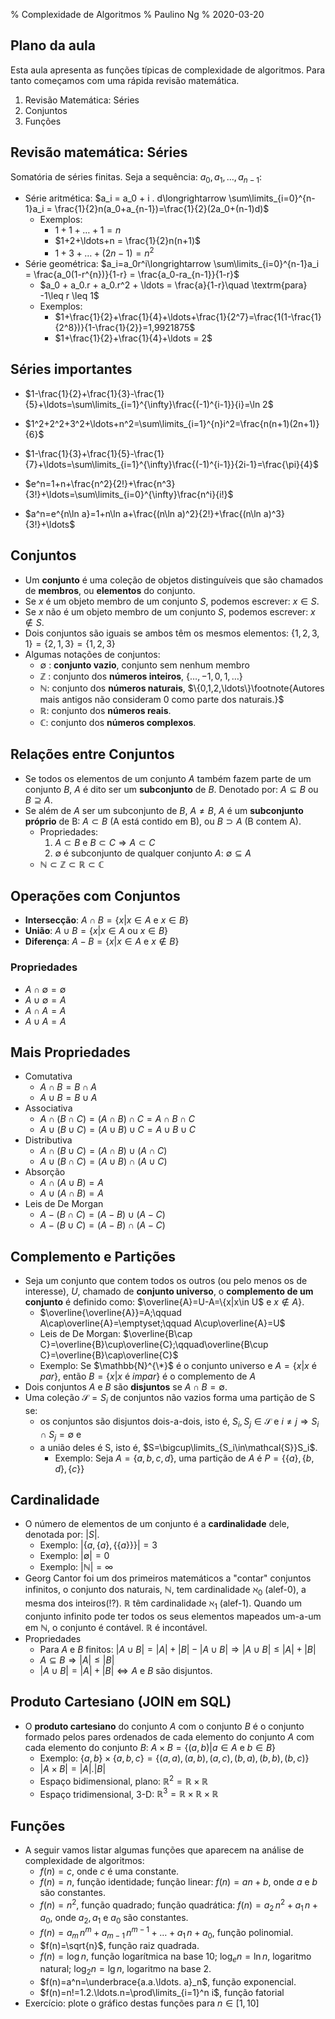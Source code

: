 % Complexidade de Algoritmos
% Paulino Ng
% 2020-03-20

## Plano da aula

Esta aula apresenta as funções típicas de complexidade de algoritmos. Para tanto começamos com uma rápida revisão matemática.

1. Revisão Matemática: Séries
2. Conjuntos
3. Funções

## Revisão matemática: Séries

Somatória de séries finitas. Seja a sequência: ${a_0, a_1, \ldots, a_{n-1}}$:

- Série aritmética: $a_i = a_0 + i . d\longrightarrow \sum\limits_{i=0}^{n-1}a_i = \frac{1}{2}n(a_0+a_{n-1})=\frac{1}{2}(2a_0+(n-1)d)$
  - Exemplos:
    + $1+1+ \ldots+1 = n$
    + $1+2+\ldots+n = \frac{1}{2}n(n+1)$
    + $1+3+\ldots+(2n-1) = n^2$
- Série geométrica: $a_i=a_0r^i\longrightarrow \sum\limits_{i=0}^{n-1}a_i = \frac{a_0(1-r^{n})}{1-r} = \frac{a_0-ra_{n-1}}{1-r}$
  - $a_0 + a_0.r + a_0.r^2 + \ldots = \frac{a}{1-r}\quad \textrm{para} -1\leq r \leq 1$
  - Exemplos:
    + $1+\frac{1}{2}+\frac{1}{4}+\ldots+\frac{1}{2^7}=\frac{1(1-\frac{1}{2^8})}{1-\frac{1}{2}}=1,9921875$
    + $1+\frac{1}{2}+\frac{1}{4}+\ldots = 2$

## Séries importantes

* $1-\frac{1}{2}+\frac{1}{3}-\frac{1}{5}+\ldots=\sum\limits_{i=1}^{\infty}\frac{(-1)^{i-1}}{i}=\ln 2$

* $1^2+2^2+3^2+\ldots+n^2=\sum\limits_{i=1}^{n}i^2=\frac{n(n+1)(2n+1)}{6}$

* $1-\frac{1}{3}+\frac{1}{5}-\frac{1}{7}+\ldots=\sum\limits_{i=1}^{\infty}\frac{(-1)^{i-1}}{2i-1}=\frac{\pi}{4}$

* $e^n=1+n+\frac{n^2}{2!}+\frac{n^3}{3!}+\ldots=\sum\limits_{i=0}^{\infty}\frac{n^i}{i!}$

* $a^n=e^{n\ln a}=1+n\ln a+\frac{(n\ln a)^2}{2!}+\frac{(n\ln a)^3}{3!}+\ldots$

## Conjuntos

* Um **conjunto** é uma coleção de objetos distinguíveis que são chamados de **membros**, ou **elementos** do conjunto.
* Se $x$ é um objeto membro de um conjunto $S$, podemos escrever: $x\in S$.
* Se $x$ não é um objeto membro de um conjunto $S$, podemos escrever: $x\notin S$.
* Dois conjuntos são iguais se ambos têm os mesmos elementos: $\{1,2,3,1\}=\{2,1,3\}=\{1,2,3\}$
* Algumas notações de conjuntos:
  - $\emptyset$ : **conjunto vazio**, conjunto sem nenhum membro
  - $\mathbb{Z}$ : conjunto dos **números inteiros**, $\{\ldots,-1,0,1,\ldots\}$
  - $\mathbb{N}$: conjunto dos **números naturais**, $\{0,1,2,\ldots\}\footnote{Autores mais antigos não consideram 0 como parte dos naturais.}$
  - $\mathbb{R}$: conjunto dos **números reais**.
  - $\mathbb{C}$: conjunto dos **números complexos**.

## Relações entre Conjuntos

* Se todos os elementos de um conjunto $A$ também fazem parte de um conjunto $B$, $A$ é dito ser um **subconjunto** de $B$. Denotado por: $A\subseteq B$  ou $B\supseteq A$.
* Se além de $A$ ser um subconjunto de $B$, $A\not=B$, $A$ é um **subconjunto próprio** de B: $A\subset B$ (A está contido em B), ou $B\supset A$ (B contem A).
  - Propriedades:
    1. $A\subset B \textrm{ e }B\subset C\Rightarrow A\subset C$
    2. $\emptyset$ é subconjunto de qualquer conjunto $A$: $\emptyset\subseteq A$
  - $\mathbb{N}\subset\mathbb{Z}\subset\mathbb{R}\subset\mathbb{C}$

## Operações com Conjuntos

* **Intersecção**: $A\cap B=\{x|x\in A\textrm{ e }x\in B\}$
* **União**: $A\cup B=\{x|x\in A\textrm{ ou }x\in B\}$
* **Diferença**: $A-B=\{x|x\in A\textrm{ e }x\notin B\}$

### Propriedades

  - $A\cap\emptyset=\emptyset$
  - $A\cup\emptyset=A$
  - $A\cap A=A$
  - $A\cup A=A$

## Mais Propriedades

* Comutativa
  - $A\cap B=B\cap A$
  - $A\cup B=B\cup A$
* Associativa
  - $A\cap (B\cap C)=(A\cap B)\cap C=A\cap B\cap C$
  - $A\cup (B\cup C)=(A\cup B)\cup C=A\cup B\cup C$
* Distributiva
  - $A\cap(B\cup C)=(A\cap B)\cup(A\cap C)$
  - $A\cup(B\cap C)=(A\cup B)\cap(A\cup C)$
* Absorção
  - $A\cap(A\cup B)=A$
  - $A\cup(A\cap B)=A$
* Leis de De Morgan
  - $A-(B\cap C)=(A-B)\cup(A-C)$
  - $A-(B\cup C)=(A-B)\cap(A-C)$

## Complemento e Partições

* Seja um conjunto que contem todos os outros (ou pelo menos os de interesse), $U$, chamado de **conjunto universo**, o **complemento de um conjunto** é definido como: $\overline{A}=U-A=\{x|x\in U$ e $x\notin A\}$.
  - $\overline{\overline{A}}=A;\qquad A\cap\overline{A}=\emptyset;\qquad A\cup\overline{A}=U$
  - Leis de De Morgan: $\overline{B\cap C}=\overline{B}\cup\overline{C};\qquad\overline{B\cup C}=\overline{B}\cap\overline{C}$
  - Exemplo: Se $\mathbb{N}^{\*}$ é o conjunto universo e $A=\{x|x\textrm{ é }par\}$, então $B=\{x|x\textrm{ é }impar\}$ é o complemento de $A$
* Dois conjuntos $A$ e $B$ são **disjuntos** se $A\cap B=\emptyset$.
* Uma coleção $\mathcal{S}={S_i}$ de conjuntos não vazios forma uma partição de S se:
  - os conjuntos são disjuntos dois-a-dois, isto é, $S_i, S_j \in\mathcal{S}$ e $i\not= j\Rightarrow S_i\cap S_j=\emptyset$ e
  - a união deles é S, isto é, $S=\bigcup\limits_{S_i\in\mathcal{S}}S_i$.
    - Exemplo: Seja $A=\{a,b,c,d\}$, uma partição de $A$ é $P=\{\{a\},\{b,d\},\{c\}\}$

## Cardinalidade

* O número de elementos de um conjunto é a **cardinalidade** dele, denotada por: $\left| S\right|$.
  - Exemplo: $\left|\{a,\{a\},\{\{a\}\}\}\right|=3$
  - Exemplo: $\left|\emptyset\right|=0$
  - Exemplo: $\left|\mathbb{N}\right|=\infty$
* Georg Cantor foi um dos primeiros matemáticos a "contar" conjuntos infinitos, o conjunto dos naturais, $\mathbb{N}$, tem cardinalidade $\aleph_0$ (alef-0), a mesma dos inteiros(!?). $\mathbb{R}$ têm cardinalidade $\aleph_1$ (alef-1). Quando um conjunto infinito pode ter todos os seus elementos mapeados um-a-um em $\mathbb{N}$, o conjunto é contável. $\mathbb{R}$ é incontável.
* Propriedades
  - Para $A$ e $B$ finitos: $|A\cup B|=|A|+|B|-|A\cup B|\Rightarrow |A\cup B|\leq|A|+|B|$
  - $A\subseteq B\Rightarrow |A|\leq|B|$
  - $|A\cup B|=|A|+|B|\Leftrightarrow A\textrm{ e }B\textrm{ são disjuntos}$.

<!--
* Nomenclatura em inglês: um conjunto com $n$ elementos é chamado de *n-set*. Um conjunto *1-set* é chamado de singleton, conjunto com um elemento. Um subconjunto com $k$ elementos é chamado de *k-subset*.
-->

## Produto Cartesiano (JOIN em SQL)
* O **produto cartesiano** do conjunto $A$ com o conjunto $B$ é o conjunto formado pelos pares ordenados de cada elemento do conjunto $A$ com cada elemento do conjunto $B$: $A\times B=\{(a,b)|a\in A\textrm{ e }b\in B\}$
  - Exemplo: $\{a,b\}\times\{a,b,c\}=\{(a,a),(a,b),(a,c),(b,a),(b,b),(b,c)\}$
  - $|A\times B|=|A|.|B|$
  - Espaço bidimensional, plano: $\mathbb{R}^2=\mathbb{R}\times\mathbb{R}$
  - Espaço tridimensional, 3-D: $\mathbb{R}^3=\mathbb{R}\times\mathbb{R}\times\mathbb{R}$

## Funções
* A seguir vamos listar algumas funções que aparecem na análise de complexidade de algoritmos:
  - $f(n)=c$, onde $c$ é uma constante.
  - $f(n)=n$, função identidade; função linear: $f(n)=an+b$, onde $a$ e $b$ são constantes.
  - $f(n)=n^2$, função quadrado; função quadrática: $f(n)=a_2\,n^2+a_1\,n+a_0$, onde $a_2, a_1$ e $a_0$ são constantes.
  - $f(n)=a_m\,n^m+a_{m-1}\,n^{m-1}+\ldots+a_1\,n+a_0$, função polinomial.
  - $f(n)=\sqrt{n}$, função raiz quadrada.
  - $f(n)=\log n$, função logarítmica na base 10; $\log_e n=\ln n$, logaritmo natural; $\log_2 n=\textrm{lg}\,n$, logaritmo na base 2.
  - $f(n)=a^n=\underbrace{a.a.\ldots. a}_n$, função exponencial.
  - $f(n)=n!=1.2.\ldots.n=\prod\limits_{i=1}^n i$, função fatorial
* Exercício: plote o gráfico destas funções para $n\in[1,10]$
